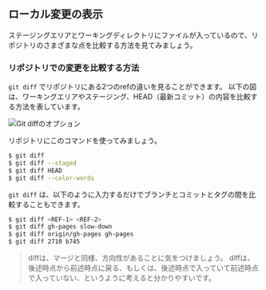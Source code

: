 ## ローカル変更の表示

ステージングエリアとワーキングディレクトリにファイルが入っているので、リポジトリのさまざまな点を比較する方法を見てみましょう。

### リポジトリでの変更を比較する方法

`git diff` でリポジトリにある2つのrefの違いを見ることができます。 以下の図は、ワーキングエリアやステージング、HEAD（最新コミット）の内容を比較する方法を表しています。

![Git diffのオプション](img/diff-options.png)

リポジトリにこのコマンドを使ってみましょう。

```sh
$ git diff
$ git diff --staged
$ git diff HEAD
$ git diff --color-words
```

`git diff` は、以下のように入力するだけでブランチとコミットとタグの間を比較することもできます。

```sh
$ git diff <REF-1> <REF-2>
$ git diff gh-pages slow-down
$ git diff origin/gh-pages gh-pages
$ git diff 2710 b745
```

> diffは、マージと同様、方向性があることに気をつけましょう。 diffは、後述時点から前述時点に戻る、もしくは、後述時点で入っていて前述時点で入っていない、というように考えると分かりやすいです。 <ref-1> <ref-2> <ref-1> <ref-2>
